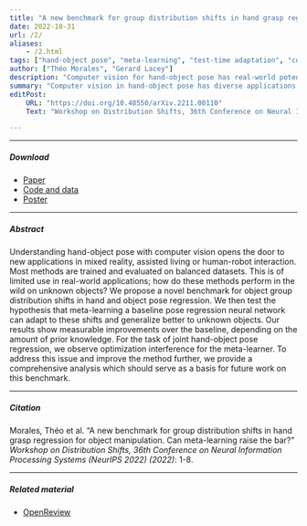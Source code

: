 ```yaml
---
title: "A new benchmark for group distribution shifts in hand grasp regression for object manipulation. Can meta-learning raise the bar?" 
date: 2022-10-31
url: /2/
aliases: 
    - /2.html
tags: ["hand-object pose", "meta-learning", "test-time adaptation", "computer vision", "group distribution shifts", "dexycb", "grasping", "benchmark"]
author: ["Théo Morales", "Gerard Lacey"]
description: "Computer vision for hand-object pose has real-world potential. We introduce a benchmark for adapting to pose shifts with meta-learning, showing improvements over the baseline." 
summary: "Computer vision in hand-object pose has diverse applications. Current methods on balanced datasets may not perform well in real-world scenarios. We introduce a benchmark for handling pose distribution shifts and propose meta-learning for adaptation. Results improve over the baseline, but face optimization challenges. Our analysis guides future benchmark work." 
editPost:
    URL: "https://doi.org/10.48550/arXiv.2211.00110"
    Text: "Workshop on Distribution Shifts, 36th Conference on Neural Information Processing Systems (NeurIPS 2022)"

---
```


---

##### Download

+ [Paper](/2.pdf)
+ [Code and data](https://github.com/DubiousCactus/meta-learning-HOPE)
+ [Poster](/2p.pdf)

---

##### Abstract

Understanding hand-object pose with computer vision opens the door to new applications in mixed reality, assisted living or human-robot interaction. Most methods are trained and evaluated on balanced datasets. This is of limited use in real-world applications; how do these methods perform in the wild on unknown objects? We propose a novel benchmark for object group distribution shifts in hand and object pose regression. We then test the hypothesis that meta-learning a baseline pose regression neural network can adapt to these shifts and generalize better to unknown objects. Our results show measurable improvements over the baseline, depending on the amount of prior knowledge. For the task of joint hand-object pose regression, we observe optimization interference for the meta-learner. To address this issue and improve the method further, we provide a comprehensive analysis which should serve as a basis for future work on this benchmark.

---

##### Citation

Morales, Théo et al. “A new benchmark for group distribution shifts in hand grasp regression for object manipulation. Can meta-learning raise the bar?” *Workshop on Distribution Shifts, 36th Conference on Neural Information Processing Systems (NeurIPS 2022) (2022)*: 1-8.

---

##### Related material

<!--+ [Presentation video](https://www.youtube.com/watch?v=YrR-pR9nDT0)-->
+ [OpenReview](https://openreview.net/forum?id=IKbA3QS7c8X)


